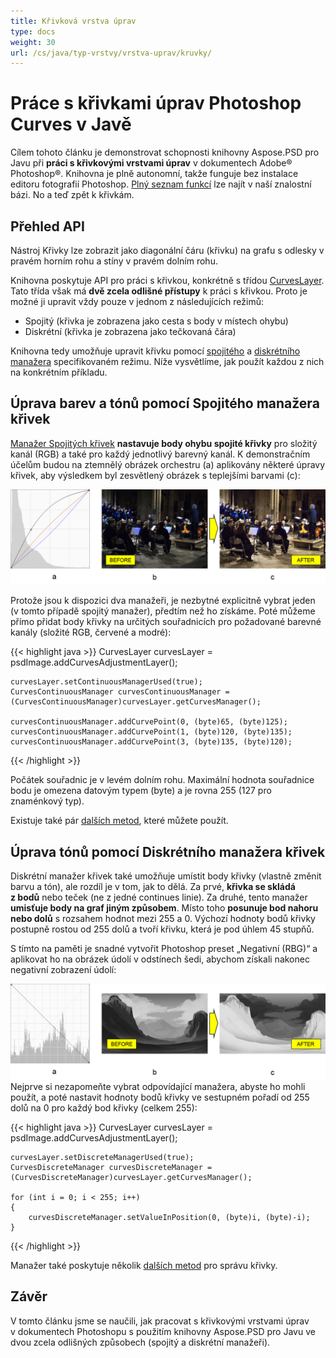 ```yaml
---
title: Křivková vrstva úprav
type: docs
weight: 30
url: /cs/java/typ-vrstvy/vrstva-uprav/kruvky/
---
```


# Práce s křivkami úprav Photoshop Curves v Javě

Cílem tohoto článku je demonstrovat schopnosti knihovny Aspose.PSD pro Javu při **práci s křivkovými vrstvami úprav** v dokumentech Adobe® Photoshop®. Knihovna je plně autonomní, takže funguje bez instalace editoru fotografií Photoshop. [Plný seznam funkcí](https://docs.aspose.com/psd/java/features/) lze najít v naší znalostní bázi. No a teď zpět k křivkám.

## Přehled API

Nástroj Křivky lze zobrazit jako diagonální čáru (křivku) na grafu s odlesky v pravém horním rohu a stíny v pravém dolním rohu.

Knihovna poskytuje API pro práci s křivkou, konkrétně s třídou [CurvesLayer](https://reference.aspose.com/psd/java/com.aspose.psd.fileformats.psd.layers.adjustmentlayers/CurvesLayer). Tato třída však má **dvě zcela odlišné přístupy** k práci s křivkou. Proto je možné ji upravit vždy pouze v jednom z následujících režimů:

- Spojitý (křivka je zobrazena jako cesta s body v místech ohybu)
- Diskrétní (křivka je zobrazena jako tečkovaná čára)

Knihovna tedy umožňuje upravit křivku pomocí [spojitého](https://reference.aspose.com/psd/java/com.aspose.psd.fileformats.psd.layers.layerresources/curvescontinuousmanager) a [diskrétního manažera](https://reference.aspose.com/psd/java/com.aspose.psd.fileformats.psd.layers.layerresources/CurvesDiscreteManager) specifikovaném režimu. Níže vysvětlíme, jak použít každou z nich na konkrétním příkladu.

## Úprava barev a tónů pomocí Spojitého manažera křivek

[Manažer Spojitých křivek](https://reference.aspose.com/psd/java/com.aspose.psd.fileformats.psd.layers.layerresources/CurvesContinuousManager) **nastavuje body ohybu spojité křivky** pro složitý kanál (RGB) a také pro každý jednotlivý barevný kanál. K demonstračním účelům budou na ztemnělý obrázek orchestru (a) aplikovány některé úpravy křivek, aby výsledkem byl zesvětlený obrázek s teplejšími barvami (c):

![Obrázek 1 vrstvy úprav křivek](curves-psd-adjustment-layer-figure-1.png)

Protože jsou k dispozici dva manažeři, je nezbytné explicitně vybrat jeden (v tomto případě spojitý manažer), předtím než ho získáme. Poté můžeme přímo přidat body křivky na určitých souřadnicích pro požadované barevné kanály (složité RGB, červené a modré):

{{< highlight java >}}
    CurvesLayer curvesLayer = psdImage.addCurvesAdjustmentLayer();

    curvesLayer.setContinuousManagerUsed(true);
    CurvesContinuousManager curvesContinuousManager = (CurvesContinuousManager)curvesLayer.getCurvesManager();

    curvesContinuousManager.addCurvePoint(0, (byte)65, (byte)125);
    curvesContinuousManager.addCurvePoint(1, (byte)120, (byte)135);
    curvesContinuousManager.addCurvePoint(3, (byte)135, (byte)120);
{{< /highlight >}}

Počátek souřadnic je v levém dolním rohu. Maximální hodnota souřadnice bodu je omezena datovým typem (byte) a je rovna 255 (127 pro znaménkový typ).

Existuje také pár [dalších metod](https://reference.aspose.com/psd/java/com.aspose.psd.fileformats.psd.layers.layerresources/CurvesContinuousManager), které můžete použít.

## Úprava tónů pomocí Diskrétního manažera křivek

Diskrétní manažer křivek také umožňuje umístit body křivky (vlastně změnit barvu a tón), ale rozdíl je v tom, jak to dělá. Za prvé, **křivka se skládá z bodů** nebo teček (ne z jedné continues linie). Za druhé, tento manažer **umisťuje body na graf jiným způsobem**. Místo toho **posunuje bod nahoru nebo dolů** s rozsahem hodnot mezi 255 a 0. Výchozí hodnoty bodů křivky postupně rostou od 255 dolů a tvoří křivku, která je pod úhlem 45 stupňů.

S tímto na paměti je snadné vytvořit Photoshop preset „Negativní (RBG)“ a aplikovat ho na obrázek údolí v odstínech šedi, abychom získali nakonec negativní zobrazení údolí:

![Obrázek 2 vrstvy úprav křivek](curves-psd-adjustment-layer-figure-2.png) Nejprve si nezapomeňte vybrat odpovídající manažera, abyste ho mohli použít, a poté nastavit hodnoty bodů křivky ve sestupném pořadí od 255 dolů na 0 pro každý bod křivky (celkem 255):

{{< highlight java >}}
    CurvesLayer curvesLayer = psdImage.addCurvesAdjustmentLayer();

    curvesLayer.setDiscreteManagerUsed(true);
    CurvesDiscreteManager curvesDiscreteManager = (CurvesDiscreteManager)curvesLayer.getCurvesManager();

    for (int i = 0; i < 255; i++)
    {
        curvesDiscreteManager.setValueInPosition(0, (byte)i, (byte)-i);
    }
{{< /highlight >}}

Manažer také poskytuje několik [dalších metod](https://reference.aspose.com/psd/java/com.aspose.psd.fileformats.psd.layers.layerresources/curvesdiscretemanager) pro správu křivky.

## Závěr

V tomto článku jsme se naučili, jak pracovat s křivkovými vrstvami úprav v dokumentech Photoshopu s použitím knihovny Aspose.PSD pro Javu ve dvou zcela odlišných způsobech (spojitý a diskrétní manažeři).

